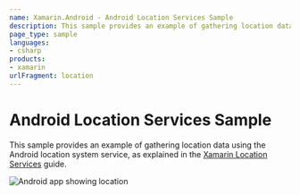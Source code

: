 ```yaml
---
name: Xamarin.Android - Android Location Services Sample
description: This sample provides an example of gathering location data using the Android location system service, as explained in the Xamarin Location Services...
page_type: sample
languages:
- csharp
products:
- xamarin
urlFragment: location
---
```

# Android Location Services Sample

This sample provides an example of gathering location data using the Android location system service, as explained in the [Xamarin Location Services](https://docs.microsoft.com/xamarin/android/platform/maps-and-location/location) guide.

![Android app showing location](Screenshots/loc1.png)
